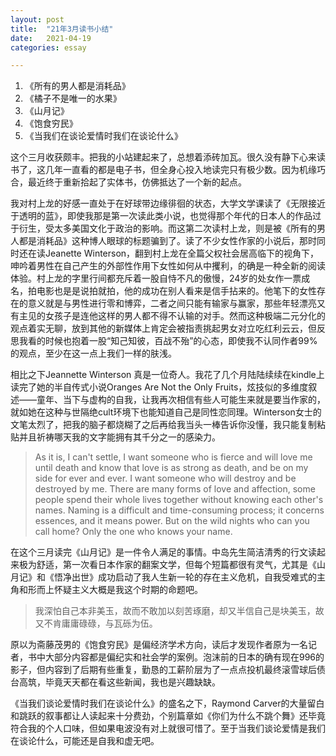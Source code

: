 ```yaml
---
layout: post
title:  "21年3月读书小结"
date:   2021-04-19
categories: essay

---
```

1.  《所有的男人都是消耗品》
1.  《橘子不是唯一的水果》
1.  《山月记》
1.  《饱食穷民》
1.  《当我们在谈论爱情时我们在谈论什么》

这个三月收获颇丰。把我的小站建起来了，总想着添砖加瓦。很久没有静下心来读书了，这几年一直看的都是电子书，但全身心投入地读完只有极少数。因为机缘巧合，最近终于重新拾起了实体书，仿佛抵达了一个新的起点。

我对村上龙的好感一直处于在好球带边缘徘徊的状态，大学文学课读了《无限接近于透明的蓝》，即使我那是第一次读此类小说，也觉得那个年代的日本人的作品过于衍生，受太多美国文化于政治的影响。而这第二次读村上龙，则是被《所有的男人都是消耗品》这种博人眼球的标题骗到了。读了不少女性作家的小说后，那时同时还在读Jeanette Winterson，翻到村上龙在全篇父权社会居高临下的视角下，呻吟着男性在自己产生的外部性作用下女性如何从中攫利，的确是一种全新的阅读体验。村上龙的字里行间都充斥着一股自恃不凡的傲慢，24岁的处女作一票成名，拍电影也是是说拍就拍，他的成功在别人看来是信手拈来的。他笔下的女性存在的意义就是与男性进行零和博弈，二者之间只能有输家与赢家，那些年轻漂亮又有主见的女孩子是连他这样的男人都不得不认输的对手。然而这种极端二元分化的观点着实无聊，放到其他的新媒体上肯定会被指责挑起男女对立吃红利云云，但反思我看的时候也抱着一股“知己知彼，百战不殆”的心态，即使我不认同作者99%的观点，至少在这一点上我们一样的肤浅。

相比之下Jeannette Winterson 真是一位奇人。我花了几个月陆陆续续在kindle上读完了她的半自传式小说Oranges Are Not the Only Fruits，炫技似的多维度叙述——童年、当下与虚构的自我，让我再次相信有些人可能生来就是要当作家的，就如她在这种与世隔绝cult环境下也能知道自己是同性恋同理。Winterson女士的文笔太烈了，把我的脑子都烧糊了之后再给我当头一棒告诉你没懂，我只能复制粘贴并且祈祷哪天我的文字能拥有其千分之一的感染力。

>As it is, I can't settle, I want someone who is fierce and will love me until death and know that love is as strong as death, and be on my side for ever and ever. I want someone who will destroy and be destroyed by me. There are many forms of love and affection, some people spend their whole lives together without knowing each other's names. Naming is a difficult and time-consuming process; it concerns essences, and it means power. But on the wild nights who can you call home? Only the one who knows your name.


在这个三月读完《山月记》是一件令人满足的事情。中岛先生简洁清秀的行文读起来极为舒适，第一次看日本作家的翻案文学，但每个短篇都很有灵气，尤其是《山月记》和《悟净出世》成功启动了我人生新一轮的存在主义危机，自我受难式的主角和形而上怀疑主义大概是我这个时期的命题吧。
>我深怕自己本非美玉，故而不敢加以刻苦琢磨，却又半信自己是块美玉，故又不肯庸庸碌碌，与瓦砾为伍。

原以为斋藤茂男的《饱食穷民》是偏经济学术方向，读后才发现作者原为一名记者，书中大部分内容都是偏纪实和社会学的案例。泡沫前的日本的确有现在996的影子，但内容到了后期有些重复，勤恳的工薪阶层为了一点点投机最终滚雪球后债台高筑，毕竟天天都在看这些新闻，我也是兴趣缺缺。

《当我们谈论爱情时我们在谈论什么》的盛名之下，Raymond Carver的大量留白和跳跃的叙事都让人读起来十分费劲，个别篇章如《你们为什么不跳个舞》还毕竟符合我的个人口味，但如果电波没有对上就很可惜了。至于当我们谈论爱情是我们在谈论什么，可能还是自我和虚无吧。
